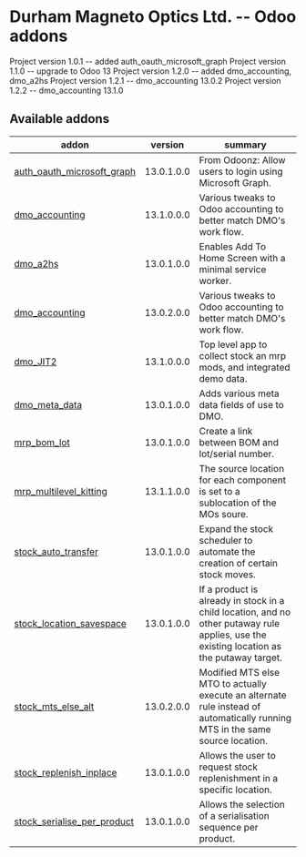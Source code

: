 # Durham Magneto Optics Ltd. -- Odoo addons

[//]: # (addons)

Project version 1.0.1 -- added auth_oauth_microsoft_graph
Project version 1.1.0 -- upgrade to Odoo 13
Project version 1.2.0 -- added dmo_accounting, dmo_a2hs
Project version 1.2.1 -- dmo_accounting 13.0.2
Project version 1.2.2 -- dmo_accounting 13.1.0

Available addons
----------------
addon | version | summary
--- | --- | ---
[auth_oauth_microsoft_graph](auth_oauth_microsoft_graph/) | 13.0.1.0.0 | From Odoonz: Allow users to login using Microsoft Graph.
[dmo_accounting](dmo_accounting/) | 13.1.0.0.0 | Various tweaks to Odoo accounting to better match DMO's work flow.
[dmo_a2hs](dmo_a2hs/) | 13.0.1.0.0 | Enables Add To Home Screen with a minimal service worker.
[dmo_accounting](dmo_accounting/) | 13.0.2.0.0 | Various tweaks to Odoo accounting to better match DMO's work flow.
[dmo_JIT2](dmo_JIT2/) | 13.1.0.0.0  | Top level app to collect stock an mrp mods, and integrated demo data.
[dmo_meta_data](dmo_meta_data/) | 13.0.1.0.0  | Adds various meta data fields of use to DMO.
[mrp_bom_lot](mrp_bom_lot/) | 13.0.1.0.0  | Create a link between BOM and lot/serial number.
[mrp_multilevel_kitting](mrp_multilevel_kitting/) | 13.1.1.0.0  | The source location for each component is set to a sublocation of the MOs soure.
[stock_auto_transfer](stock_auto_transfer/) | 13.0.1.0.0  | Expand the stock scheduler to automate the creation of certain stock moves.
[stock_location_savespace](stock_location_savespace/) | 13.0.1.0.0  | If a product is already in stock in a child location, and no other putaway rule applies, use the existing location as the putaway target.
[stock_mts_else_alt](stock_mts_else_alt/) | 13.0.2.0.0 | Modified MTS else MTO to actually execute an alternate rule instead of automatically running MTS in the same source location.
[stock_replenish_inplace](stock_replenish_inplace/) | 13.0.1.0.0  | Allows the user to request stock replenishment in a specific location.
[stock_serialise_per_product](stock_serialise_per_product/) | 13.0.1.0.0  | Allows the selection of a serialisation sequence per product.
[//]: # (end addons)